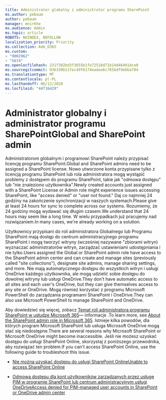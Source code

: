 ```yaml
---
title: Administrator globalny i administrator programu SharePoint
ms.author: pebaum
author: pebaum
manager: mnirkhe
ms.audience: Admin
ms.topic: article
ROBOTS: NOINDEX, NOFOLLOW
localization_priority: Priority
ms.collection: Adm_O365
ms.custom:
- "9002962"
- "5674"
ms.openlocfilehash: 231f302bd3f3655b1fe72518d71b14d464914ce0
ms.sourcegitcommit: 936330b11fec49f6174eadea6c765bdf9e6ba784
ms.translationtype: MT
ms.contentlocale: pl-PL
ms.lasthandoff: 06/12/2020
ms.locfileid: "44716429"
---
```

# <a name="global-and-sharepoint-admin"></a><span data-ttu-id="b36ef-102">Administrator globalny i administrator programu SharePoint</span><span class="sxs-lookup"><span data-stu-id="b36ef-102">Global and SharePoint admin</span></span>

<span data-ttu-id="b36ef-103">Administratorom globalnym i programowi SharePoint należy przypisać licencję programu SharePoint.</span><span class="sxs-lookup"><span data-stu-id="b36ef-103">Global and SharePoint admins need to be assigned a SharePoint license.</span></span> <span data-ttu-id="b36ef-104">Nowo utworzone konta przypisane tylko z licencją programu SharePoint lub rola administratora mogą wystąpić problemy z dostępem do programu SharePoint, takie jak "odmowa dostępu" lub "nie znaleziono użytkownika".</span><span class="sxs-lookup"><span data-stu-id="b36ef-104">Newly created accounts just assigned with a SharePoint License or Admin role might experience issues accessing SharePoint, like "access denied" or "user not found."</span></span> <span data-ttu-id="b36ef-105">Daj co najmniej 24 godziny na zakończenie synchronizacji w naszych systemach.</span><span class="sxs-lookup"><span data-stu-id="b36ef-105">Please give at least 24 hours for sync to complete across our systems.</span></span> <span data-ttu-id="b36ef-106">Rozumiemy, że 24 godziny mogą wydawać się długim czasem.</span><span class="sxs-lookup"><span data-stu-id="b36ef-106">We understand that 24 hours may seem like a long time.</span></span> <span data-ttu-id="b36ef-107">W wielu przypadkach już pracujemy nad rozwiązaniem.</span><span class="sxs-lookup"><span data-stu-id="b36ef-107">In many cases, we're already working on a solution.</span></span>

<span data-ttu-id="b36ef-108">Użytkownicy przypisani do roli administratora Globalnego lub Programu SharePoint mają dostęp do centrum administracyjnego programu SharePoint i mogą tworzyć witryny (wcześniej nazywane "zbiorami witryn) wyznaczać administratorów witryn, zarządzać ustawieniami udostępniania i nie tylko.</span><span class="sxs-lookup"><span data-stu-id="b36ef-108">Users assigned the Global or SharePoint admin role have access to the SharePoint admin center and can create and manage sites (previously called "site collections"), designate site admins, manage sharing settings, and more.</span></span> <span data-ttu-id="b36ef-109">Nie mają automatycznego dostępu do wszystkich witryn i usługi OneDrive każdego użytkownika, ale mogą udzielić sobie dostępu do dowolnej witryny lub usługi OneDrive.</span><span class="sxs-lookup"><span data-stu-id="b36ef-109">They don't have automatic access to all sites and each user's OneDrive, but they can give themselves access to any site or OneDrive.</span></span> <span data-ttu-id="b36ef-110">Mogą również korzystać z programu Microsoft PowerShell do zarządzania programami SharePoint i OneDrive.</span><span class="sxs-lookup"><span data-stu-id="b36ef-110">They can also use Microsoft PowerShell to manage SharePoint and OneDrive.</span></span>

<span data-ttu-id="b36ef-111">Aby dowiedzieć się więcej, zobacz [Temat roli administratora programu SharePoint w usłudze Microsoft 365](https://docs.microsoft.com/sharepoint/sharepoint-admin-role)— informacje .</span><span class="sxs-lookup"><span data-stu-id="b36ef-111">To learn more, see [About the SharePoint admin role in Microsoft 365](https://docs.microsoft.com/sharepoint/sharepoint-admin-role).</span></span>
<span data-ttu-id="b36ef-112">Istnieje kilka powodów, dla których program Microsoft SharePoint lub usługa Microsoft OneDrive mogą stać się niedostępne.</span><span class="sxs-lookup"><span data-stu-id="b36ef-112">There are several reasons why Microsoft SharePoint or Microsoft OneDrive might become inaccessible.</span></span> <span data-ttu-id="b36ef-113">Jeśli nie możesz uzyskać dostępu do usługi SharePoint Online, skorzystaj z poniższego przewodnika, aby rozwiązać ten problem.</span><span class="sxs-lookup"><span data-stu-id="b36ef-113">If you can't access SharePoint Online, use the following guide to troubleshoot this issue.</span></span>

- [<span data-ttu-id="b36ef-114">Nie można uzyskać dostępu do usługi SharePoint Online</span><span class="sxs-lookup"><span data-stu-id="b36ef-114">Unable to access SharePoint Online</span></span>](https://docs.microsoft.com/sharepoint/troubleshoot/sharing-and-permissions/sharepoint-online-inaccessible)

- [<span data-ttu-id="b36ef-115">Odmowa dostępu dla kont użytkowników zarządzanych przez usługę PIM w programie SharePoint lub centrum administracyjnym usługi OneDrive</span><span class="sxs-lookup"><span data-stu-id="b36ef-115">Access denied for PIM-managed user accounts in SharePoint or OneDrive admin center</span></span>](https://docs.microsoft.com/sharepoint/troubleshoot/administration/access-denied-to-pim-user-accounts)